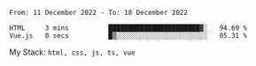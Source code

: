 <!--START_SECTION:waka-->

```text
From: 11 December 2022 - To: 18 December 2022

HTML     3 mins          ███████████████████████▓░   94.69 %
Vue.js   0 secs          █▒░░░░░░░░░░░░░░░░░░░░░░░   05.31 %
```

<!--END_SECTION:waka-->
My Stack: `html, css, js, ts, vue`
